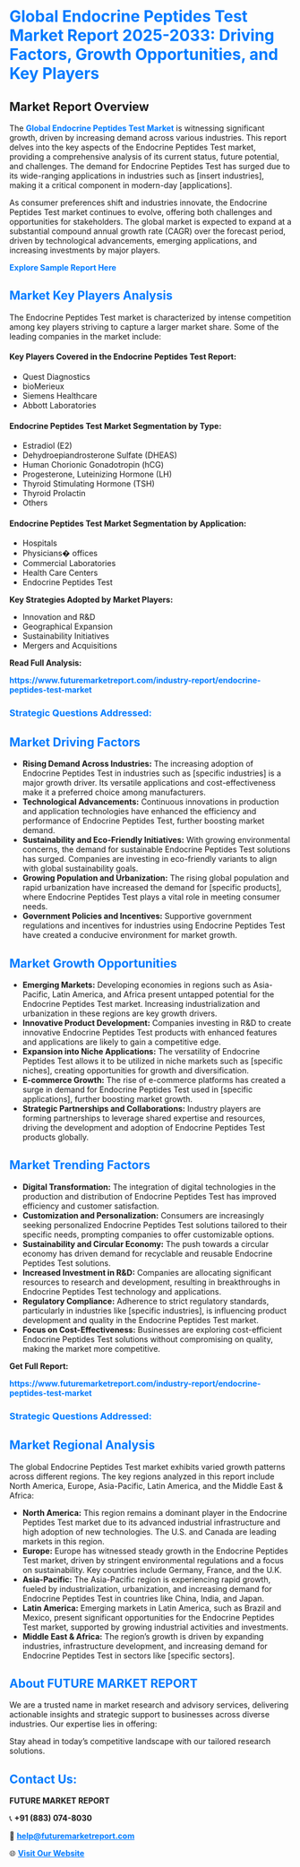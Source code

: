 <h1 style="color: #007BFF;">Global Endocrine Peptides Test Market Report 2025-2033: Driving Factors, Growth Opportunities, and Key Players</h1>

<section id="overview">
<h2>Market Report Overview</h2>
<p>The <a href="https://www.futuremarketreport.com/industry-report/endocrine-peptides-test-market" style="color: #007BFF; text-decoration: none;"><strong>Global Endocrine Peptides Test Market</strong></a> is witnessing significant growth, driven by increasing demand across various industries. This report delves into the key aspects of the Endocrine Peptides Test market, providing a comprehensive analysis of its current status, future potential, and challenges. The demand for Endocrine Peptides Test has surged due to its wide-ranging applications in industries such as [insert industries], making it a critical component in modern-day [applications].</p>
<p>As consumer preferences shift and industries innovate, the Endocrine Peptides Test market continues to evolve, offering both challenges and opportunities for stakeholders. The global market is expected to expand at a substantial compound annual growth rate (CAGR) over the forecast period, driven by technological advancements, emerging applications, and increasing investments by major players.</p>
</section>

<section id="overview">
<p><a href="https://www.futuremarketreport.com/request-sample/reportId=122677" style="color: #007BFF; text-decoration: none;"><strong>Explore Sample Report Here</strong></a></p>
</section>

<section id="key-players">
<h2 style="color: #007BFF;">Market Key Players Analysis</h2>
<p>The Endocrine Peptides Test market is characterized by intense competition among key players striving to capture a larger market share. Some of the leading companies in the market include:</p>
<h4>Key Players Covered in the Endocrine Peptides Test Report:</h4>
<ul><li>Quest Diagnostics</li><li>bioMerieux</li><li>Siemens Healthcare</li><li>Abbott Laboratories</li></ul>
<h4>Endocrine Peptides Test Market Segmentation by Type:</h4>
<ul><li>Estradiol (E2)</li><li>Dehydroepiandrosterone Sulfate (DHEAS)</li><li>Human Chorionic Gonadotropin (hCG)</li><li>Progesterone, Luteinizing Hormone (LH)</li><li>Thyroid Stimulating Hormone (TSH)</li><li>Thyroid Prolactin</li><li>Others</li></ul>

<h4>Endocrine Peptides Test Market Segmentation by Application:</h4>
<ul><li>Hospitals</li><li>Physicians� offices</li><li>Commercial Laboratories</li><li>Health Care Centers</li><li>Endocrine Peptides Test</li></ul>
<p><strong>Key Strategies Adopted by Market Players:</strong></p>
<ul>
<li>Innovation and R&D</li>
<li>Geographical Expansion</li>
<li>Sustainability Initiatives</li>
<li>Mergers and Acquisitions</li>
</ul>
</section>

<section>
<p><strong>Read Full Analysis: </strong></p><a href="https://www.futuremarketreport.com/industry-report/endocrine-peptides-test-market" style="color: #007BFF; text-decoration: none;"><strong>https://www.futuremarketreport.com/industry-report/endocrine-peptides-test-market</strong></a>
<h3 style="color: #007BFF;">Strategic Questions Addressed:</h3>
</section>

<section id="driving-factors">
<h2 style="color: #007BFF;">Market Driving Factors</h2>
<ul>
<li><strong>Rising Demand Across Industries:</strong> The increasing adoption of Endocrine Peptides Test in industries such as [specific industries] is a major growth driver. Its versatile applications and cost-effectiveness make it a preferred choice among manufacturers.</li>
<li><strong>Technological Advancements:</strong> Continuous innovations in production and application technologies have enhanced the efficiency and performance of Endocrine Peptides Test, further boosting market demand.</li>
<li><strong>Sustainability and Eco-Friendly Initiatives:</strong> With growing environmental concerns, the demand for sustainable Endocrine Peptides Test solutions has surged. Companies are investing in eco-friendly variants to align with global sustainability goals.</li>
<li><strong>Growing Population and Urbanization:</strong> The rising global population and rapid urbanization have increased the demand for [specific products], where Endocrine Peptides Test plays a vital role in meeting consumer needs.</li>
<li><strong>Government Policies and Incentives:</strong> Supportive government regulations and incentives for industries using Endocrine Peptides Test have created a conducive environment for market growth.</li>
</ul>
</section>

<section id="growth-opportunities">
<h2 style="color: #007BFF;">Market Growth Opportunities</h2>
<ul>
<li><strong>Emerging Markets:</strong> Developing economies in regions such as Asia-Pacific, Latin America, and Africa present untapped potential for the Endocrine Peptides Test market. Increasing industrialization and urbanization in these regions are key growth drivers.</li>
<li><strong>Innovative Product Development:</strong> Companies investing in R&D to create innovative Endocrine Peptides Test products with enhanced features and applications are likely to gain a competitive edge.</li>
<li><strong>Expansion into Niche Applications:</strong> The versatility of Endocrine Peptides Test allows it to be utilized in niche markets such as [specific niches], creating opportunities for growth and diversification.</li>
<li><strong>E-commerce Growth:</strong> The rise of e-commerce platforms has created a surge in demand for Endocrine Peptides Test used in [specific applications], further boosting market growth.</li>
<li><strong>Strategic Partnerships and Collaborations:</strong> Industry players are forming partnerships to leverage shared expertise and resources, driving the development and adoption of Endocrine Peptides Test products globally.</li>
</ul>
</section>

<section id="trending-factors">
<h2 style="color: #007BFF;">Market Trending Factors</h2>
<ul>
<li><strong>Digital Transformation:</strong> The integration of digital technologies in the production and distribution of Endocrine Peptides Test has improved efficiency and customer satisfaction.</li>
<li><strong>Customization and Personalization:</strong> Consumers are increasingly seeking personalized Endocrine Peptides Test solutions tailored to their specific needs, prompting companies to offer customizable options.</li>
<li><strong>Sustainability and Circular Economy:</strong> The push towards a circular economy has driven demand for recyclable and reusable Endocrine Peptides Test solutions.</li>
<li><strong>Increased Investment in R&D:</strong> Companies are allocating significant resources to research and development, resulting in breakthroughs in Endocrine Peptides Test technology and applications.</li>
<li><strong>Regulatory Compliance:</strong> Adherence to strict regulatory standards, particularly in industries like [specific industries], is influencing product development and quality in the Endocrine Peptides Test market.</li>
<li><strong>Focus on Cost-Effectiveness:</strong> Businesses are exploring cost-efficient Endocrine Peptides Test solutions without compromising on quality, making the market more competitive.</li>
</ul>
</section>

<section>
<p><strong>Get Full Report: </strong></p><a href="https://www.futuremarketreport.com/industry-report/endocrine-peptides-test-market" style="color: #007BFF; text-decoration: none;"><strong>https://www.futuremarketreport.com/industry-report/endocrine-peptides-test-market</strong></a>
<h3 style="color: #007BFF;">Strategic Questions Addressed:</h3>
</section>


<section id="regional-analysis">
<h2 style="color: #007BFF;">Market Regional Analysis</h2>
<p>The global Endocrine Peptides Test market exhibits varied growth patterns across different regions. The key regions analyzed in this report include North America, Europe, Asia-Pacific, Latin America, and the Middle East & Africa:</p>
<ul>
<li><strong>North America:</strong> This region remains a dominant player in the Endocrine Peptides Test market due to its advanced industrial infrastructure and high adoption of new technologies. The U.S. and Canada are leading markets in this region.</li>
<li><strong>Europe:</strong> Europe has witnessed steady growth in the Endocrine Peptides Test market, driven by stringent environmental regulations and a focus on sustainability. Key countries include Germany, France, and the U.K.</li>
<li><strong>Asia-Pacific:</strong> The Asia-Pacific region is experiencing rapid growth, fueled by industrialization, urbanization, and increasing demand for Endocrine Peptides Test in countries like China, India, and Japan.</li>
<li><strong>Latin America:</strong> Emerging markets in Latin America, such as Brazil and Mexico, present significant opportunities for the Endocrine Peptides Test market, supported by growing industrial activities and investments.</li>
<li><strong>Middle East & Africa:</strong> The region’s growth is driven by expanding industries, infrastructure development, and increasing demand for Endocrine Peptides Test in sectors like [specific sectors].</li>
</ul>
</section>

<footer>
<h2 style="color: #007BFF;">About FUTURE MARKET REPORT</h2>
<p>We are a trusted name in market research and advisory services, delivering actionable insights and strategic support to businesses across diverse industries. Our expertise lies in offering:</p>

<p>Stay ahead in today’s competitive landscape with our tailored research solutions.</p>

<h2 style="color: #007BFF;">Contact Us:</h2>
<p><strong>FUTURE MARKET REPORT</strong></p>
<p>📞 <strong>+91 (883) 074-8030</strong></p>
<p>📧 <strong><a href="mailto:help@futuremarketreport.com" style="color: #007BFF;">help@futuremarketreport.com</a></strong></p>
<p>🌐 <strong><a href="https://www.futuremarketreport.com/" style="color: #007BFF;">Visit Our Website</a></strong></p>
</footer>
